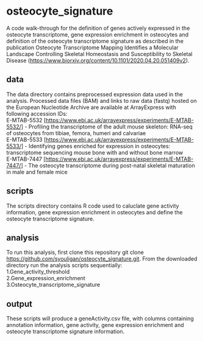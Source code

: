 # osteocyte_signature
A code walk-through for the definition of genes actively expressed in the osteocyte transcriptome, gene expression enrichment in osteocytes and definition of the osteocyte transcriptome signature as described in the publication Osteocyte Transcriptome Mapping Identifies a Molecular Landscape Controlling Skeletal Homeostasis and Susceptibility to Skeletal Disease (https://www.biorxiv.org/content/10.1101/2020.04.20.051409v2).

## data
The data directory contains preprocessed expression data used in the analysis. Processed data files (BAM) and links to raw data (fastq) hosted on the European Nucleotide Archive are available at ArrayExpress with following accession IDs:  
E-MTAB-5532 [https://www.ebi.ac.uk/arrayexpress/experiments/E-MTAB-5532/] - Profiling the transcriptome of the adult mouse skeleton: RNA-seq of osteocytes from tibiae, femora, humeri and calvariae  
E-MTAB-5533 [https://www.ebi.ac.uk/arrayexpress/experiments/E-MTAB-5533/] - Identifying genes enriched for expression in osteocytes: transcriptome sequencing mouse bone with and without bone marrow  
E-MTAB-7447 [https://www.ebi.ac.uk/arrayexpress/experiments/E-MTAB-7447/] - The osteocyte transcriptome during post-natal skeletal maturation in male and female mice

## scripts
The scripts directory contains R code used to caluclate gene activity information, gene expression enrichment in osteocytes and define the osteocyte transcriptome signature.

## analysis
To run this analysis, first clone this repository git clone https://github.com/syouligan/osteocyte_signature.git.
From the downloaded directory run the analysis scripts sequentially:  
1.Gene_activity_threshold  
2.Gene_expression_enrichment  
3.Osteocyte_transcriptome_signature

## output
These scripts will produce a geneActivity.csv file, with columns containing annotation information, gene activity, gene expression enrichment and osteocyte transcriptome signature information.
